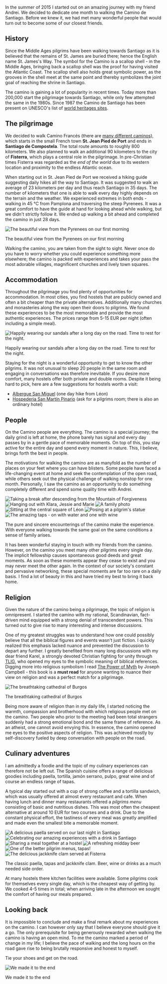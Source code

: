In the summer of 2015 I started out on an amazing journey with my friend Andrei. We decided to dedicate one month to walking the Camino de Santiago. Before we knew it, we had met many wonderful people that would turn out to become some of our closest friends.

## History
Since the Middle Ages pilgrims have been walking towards Santiago as it is believed that the remains of St. James are buried there; hence the English name St. James's Way. The symbol for the Camino is a scallop shell - in the Middle Ages, bringing back a scallop shell was the proof for having visited the Atlantic Coast. The scallop shell also holds great symbolic power, as the grooves in the shell meet at the same point and thereby symbolizes the joint goal of reaching the shrine in Santiago.

The camino is gaining a lot of popularity in recent times. Today more than 200,000 start the pilgrimage towards Santiago, while only few attempted the same in the 1980s. Since 1987 the Camino de Santiago has been present on UNESCO's list of [world heritages sites](https://en.wikipedia.org/wiki/World_Heritage_Site).

## The pilgrimage
We decided to walk Camino Francés (there are [many different caminos](http://www.caminoguides.com/route.html)), which starts in the small French town **St. Jean Pied de Port** and ends in **Santiago de Compostela**. The total route amounts to roughly 800 kilometers. We also planned to walk an additional 90 kilometers to the city of **Fisterra**, which plays a central role in the pilgrimage. In pre-Christian times Fisterra was regarded as the *end of the world* due to its western location and proximity to the endless Atlantic ocean.

<div id="map1" data-lat="42.9767345" data-lng="-4.402924" data-zoom="6" data-type="streets">
  <div data-lat="43.1569752" data-lng="-1.251297" data-label="St. Jean Pied de Port"></div>
  <div data-lat="42.8802036" data-lng="-8.5622792" data-label="Santiago de Compostela"></div>
  <div data-lat="42.9081176" data-lng="-9.2720002" data-label="Fisterra"></div>
</div>

When starting out in St. Jean Pied de Port we received a hiking guide suggesting daily hikes all the way to Santiago. It was suggested to walk an average of 23 kilometers per day and thus reach Santiago in 35 days. The number of kilometers that one is able to walk every day highly depends on the terrain and the weather. We experienced extremes in both ends - walking in 45 ℃ from Pamplona and traversing the steep Pyrenees. It was a great comfort to have the guide at hand for looking ahead while walking, but we didn't strictly follow it. We ended up walking a bit ahead and completed the camino in just 28 days.

<div class="media">
  <img class="media__image" data-src="camino-de-santiago.pyrenees.jpg" title="The beautiful view from the Pyrenees on our first morning">
  <p class="media__caption">The beautiful view from the Pyrenees on our first morning</p>
</div>

Walking the camino, you are taken from the sight to sight. Never once do you have to worry whether you could experience something more elsewhere; the camino is packed with experiences and takes your pass the most adorable villages, magnificent churches and lively town squares.

## Accommodation
Throughout the pilgrimage you find plenty of opportunities for accommodation. In most cities, you find hostels that are publicly owned and often a bit cheaper than the private alternatives. Additionally many churches and monasteries along the way open their doors to pilgrims. We found these experiences to be the most memorable and provide the most authentic experiences. The prices range from 5-15 EUR per night (often including a simple meal).

<div class="media">
  <img class="media__image" data-src="camino-de-santiago.group.jpg" title="Happily wearing our sandals after a long day on the road. Time to rest for the night.">
  <p class="media__caption">Happily wearing our sandals after a long day on the road. Time to rest for the night.</p>
</div>

Staying for the night is a wonderful opportunity to get to know the other pilgrims. It was not unusual to sleep 20 people in the same room and engaging in conversations was therefore inevitable. If you desire more comfort, many hostels offer both private and double rooms. Despite it being hard to pick, here are a few suggestions for hostels worth a visit:

<!-- - [] (In Santo Domingo de la Calzada; a true authentic monastery experience) -->
- [Albergue San Miguel](http://alberguesanmiguel.com/en/inicio-2/) (one day hike from Léon)
- [Hospederia San Martín Pinario](http://www.hsanmartinpinario.com/) (ask for a pilgrims room; there is also an ordinary hotel)

## People
On the Camino people are everything. The camino is a special journey; the daily grind is left at home, the phone barely has signal and every day passes by in a gentle pace of memorable moments. On top of this, you stay active for the entire day and spend every moment in nature. This, I believe, brings forth the best in people.

The motivations for walking the camino are as manyfold as the number of places on your feet where you can have blisters. Some people have faced a life-changing event at home and seek the contemplation of the open road, while others seek out the physical challenge of walking nonstop for one month. Personally, I saw the camino as an opportunity to do something completely different and spend some quality time with Andrei.

<div class="media group">
  <img class="media__image" data-src="camino-de-santiago.break.jpg" title="Taking a break after descending from the Mountain of Forgiveness">
  <img class="media__image" data-src="camino-de-santiago.iron-pilgrim.jpg" title="Hanging out with Klara, Jessie and Marie">
  <img class="media__image" data-src="camino-de-santiago.family.jpg" title="A family photo">
  <img class="media__image" data-src="camino-de-santiago.leon.jpg" title="Sitting at the central square of Léon">
  <img class="media__image" data-src="camino-de-santiago.statue.jpg" title="Posing at a pilgrim's statue">
  <img class="media__image" data-src="camino-de-santiago.water-and-wine.jpg" title="The amazing taps - on with water and one with wine">
  <p class="media__caption">The pure and sincere encounterings of the camino make the experience. With everyone walking towards the same goal on the same conditions a sense of family arises.</p>
</div>

It has been wonderful staying in touch with my friends from the camino. However, on the camino you meet many other pilgrims every single day. The implicit fellowship causes spontaneous good deeds and great moments. As soon as these moments appear they cease to exist and you may never meet the other again. In the context of our society's constant and pervasive networking, these special moments are far too rare on a daily basis. I find a lot of beauty in this and have tried my best to bring it back home.

## Religion
Given the nature of the camino being a pilgrimage, the topic of religion is omnipresent. I started the camino with my rational, Scandinavian, fact-driven mind equipped with a strong denial of transcendent powers. This turned out to give rise to many interesting and intense discussions. 

One of my greatest struggles was to understand how one could possibly believe that all the biblical figures and events wasn't just fiction. I quickly realized this emphasis lacked nuance and prevented the discussion to depart any further. I greatly benefited from many long discussions with my dear friend Karel, a strongly devoted Christian fighting for unity through [TLIG](http://www.tlig.org/), who opened my eyes to the symbolic meaning of biblical references. Digging more into religious symbolism I read [The Power of Myth](http://www.goodreads.com/book/show/35519.The_Power_of_Myth) by Joseph Campbell - this book is a **must read** for anyone wanting to nuance their view on religion and was a perfect match for a pilgrimage. 

<div class="media">
  <img class="media__image" data-src="camino-de-santiago.burgos-cathedral.jpg" title="The breathtaking cathedral of Burgos">
  <p class="media__caption">The breathtaking cathedral of Burgos</p>
</div>

Being more aware of religion than in my daily life, I started noticing the warmth, compassion and brotherhood with which religious people met on the camino. Two people who prior to the meeting had been total strangers suddenly had a strong emotional bond and the same frame of reference. As an atheist, one cannot avoid envying this. In essence, the camino opened me eyes to the positive aspects of religion. This was achieved mostly by self-discovery fueled by deep conversation with people on the road.

## Culinary adventures
I am admittedly a foodie and the topic of my culinary experiences can therefore not be left out. The Spanish cuisine offers a range of delicious goodies including paella, tortilla, jamón serrano, pulpo, great wine and of course an endless range of tapas. 

A typical day started out with a cup of strong coffee and a tortilla sandwich, which was usually offered at almost every restaurant and cafe. When having lunch and dinner many restaurants offered a *pilgrims menu* consisting of basic and nutritious dishes. This was most often the cheapest alternative at around 10 EUR for two courses and a drink. Due to the constant physical effort, the tastiness of every meal was greatly amplified and made even the smallest bite a memorable moment.

<div class="media group">
  <img class="media__image" data-src="camino-de-santiago.paella.jpg" title="A delicious paella served on our last night in Santiago">
  <img class="media__image" data-src="camino-de-santiago.drinks.jpg" title="Celebrating our amazing experiences with a drink in Santiago">
  <img class="media__image" data-src="camino-de-santiago.pasta.jpg" title="Sharing a meal together at a hostel">
  <img class="media__image" data-src="camino-de-santiago.beer.jpg" title="A refreshing midday beer">
  <img class="media__image" data-src="camino-de-santiago.tapas.jpg" title="One of the better pilgrim menus, tapas!">
  <img class="media__image" data-src="camino-de-santiago.clams.jpg" title="The delicious jackknife clam served at Fisterra">
  <p class="media__caption">The classic paella, tapas and jackknife clam. Beer, wine or drinks as a much needed side order.</p>
</div>

At many hostels there kitchen facilities were available. Some pilgrims cook for themselves every single day, which is the cheapest way of getting by. We cooked 4-5 times in total; when arriving late in the afternoon we sought the comfort of having our meals prepared.

## Looking back
It is impossible to conclude and make a final remark about my experiences on the camino. I can however only say that I believe everyone should give it a go. The only prerequisite for being generously rewarded when walking the camino is having an open mind. To me the camino marked a period of change in my life; I believe the pace of walking and the long hours on the road gave rise to being brutally responsive and honest to myself.

Tie your shoes and get on the road.

<div class="media">
  <img class="media__image" data-src="camino-de-santiago.end.jpg" title="We made it to the end">
  <p class="media__caption">We made it to the end</p>
</div>

